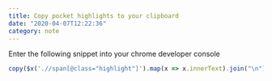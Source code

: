 ```yaml
---
title: Copy pocket highlights to your clipboard
date: "2020-04-07T12:22:36"
category: note
---
```


Enter the following snippet into your chrome developer console

```javascript
copy($x('.//span[@class="highlight"]').map(x => x.innerText).join("\n"))
```